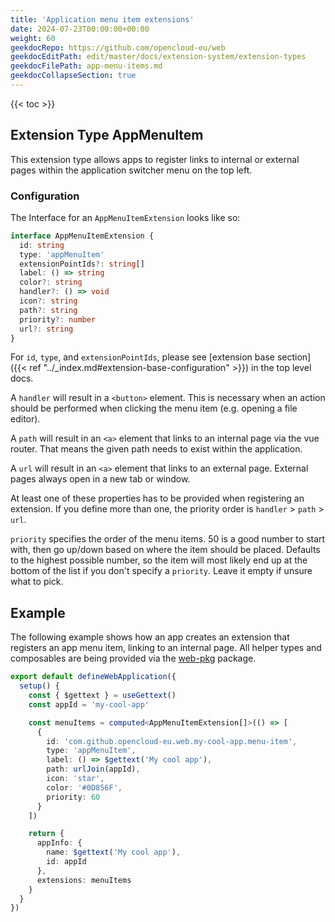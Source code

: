 ```yaml
---
title: 'Application menu item extensions'
date: 2024-07-23T00:00:00+00:00
weight: 60
geekdocRepo: https://github.com/opencloud-eu/web
geekdocEditPath: edit/master/docs/extension-system/extension-types
geekdocFilePath: app-menu-items.md
geekdocCollapseSection: true
---
```


{{< toc >}}

## Extension Type AppMenuItem

This extension type allows apps to register links to internal or external pages within the application switcher menu on the top left.

### Configuration

The Interface for an `AppMenuItemExtension` looks like so:

```typescript
interface AppMenuItemExtension {
  id: string
  type: 'appMenuItem'
  extensionPointIds?: string[]
  label: () => string
  color?: string
  handler?: () => void
  icon?: string
  path?: string
  priority?: number
  url?: string
}
```

For `id`, `type`, and `extensionPointIds`, please see [extension base section]({{< ref "../_index.md#extension-base-configuration" >}}) in the top level docs.

A `handler` will result in a `<button>` element. This is necessary when an action should be performed when clicking the menu item (e.g. opening a file editor).

A `path` will result in an `<a>` element that links to an internal page via the vue router. That means the given path needs to exist within the application.

A `url` will result in an `<a>` element that links to an external page. External pages always open in a new tab or window.

At least one of these properties has to be provided when registering an extension. If you define more than one, the priority order is `handler` > `path` > `url`.

`priority` specifies the order of the menu items. 50 is a good number to start with, then go up/down based on where the item should be placed. Defaults to the highest possible number, so the item will most likely end up at the bottom of the list if you don't specify a `priority`. Leave it empty if unsure what to pick.

## Example

The following example shows how an app creates an extension that registers an app menu item, linking to an internal page. All helper types and composables are being provided via the [web-pkg](https://github.com/opencloud-eu/web/tree/main/packages/web-pkg) package.

```typescript
export default defineWebApplication({
  setup() {
    const { $gettext } = useGettext()
    const appId = 'my-cool-app'

    const menuItems = computed<AppMenuItemExtension[]>(() => [
      {
        id: 'com.github.opencloud-eu.web.my-cool-app.menu-item',
        type: 'appMenuItem',
        label: () => $gettext('My cool app'),
        path: urlJoin(appId),
        icon: 'star',
        color: '#0D856F',
        priority: 60
      }
    ])

    return {
      appInfo: {
        name: $gettext('My cool app'),
        id: appId
      },
      extensions: menuItems
    }
  }
})
```
